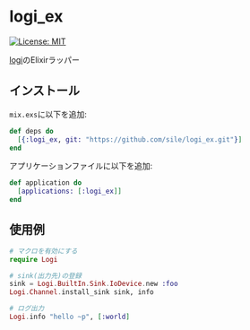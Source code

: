 logi_ex
=======

[![License: MIT](https://img.shields.io/badge/license-MIT-blue.svg)](LICENSE)

[logi](https://github.com/sile/logi)のElixirラッパー

インストール
------------

`mix.exs`に以下を追加:

```elixir
def deps do
  [{:logi_ex, git: "https://github.com/sile/logi_ex.git"}]
end
```

アプリケーションファイルに以下を追加:

``` elixir
def application do
  [applications: [:logi_ex]]
end
```

使用例
------

``` elixir
# マクロを有効にする
require Logi

# sink(出力先)の登録
sink = Logi.BuiltIn.Sink.IoDevice.new :foo
Logi.Channel.install_sink sink, info

# ログ出力
Logi.info "hello ~p", [:world]
```
